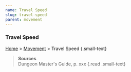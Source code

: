 ```yaml
---
name: Travel Speed
slug: travel-speed
parent: movement
---
```

### Travel Speed
[Home](dm-operations-center) > [Movement](movement) > Travel Speed {.small-text}



> **Sources** <br/>
> Dungeon Master's Guide, p. xxx
{.read .small-text}